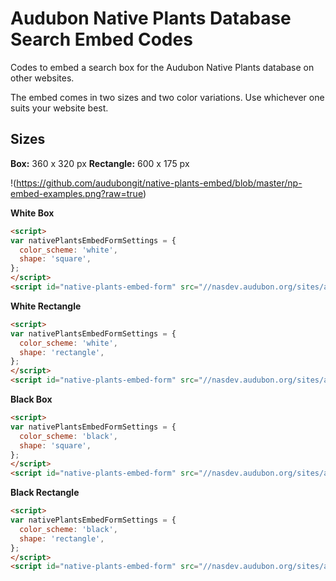 # Audubon Native Plants Database Search Embed Codes
Codes to embed a search box for the Audubon Native Plants database on other websites.

The embed comes in two sizes and two color variations. Use whichever one suits your website best.

## Sizes
**Box:** 360 x 320 px
**Rectangle:** 600 x 175 px

!(https://github.com/audubongit/native-plants-embed/blob/master/np-embed-examples.png?raw=true)


**White Box**

```HTML
<script>
var nativePlantsEmbedFormSettings = {
  color_scheme: 'white',
  shape: 'square',
};
</script>
<script id="native-plants-embed-form" src="//nasdev.audubon.org/sites/all/modules/custom/native_plants_embed_form/native_plants_embed_form.min.js"></script>
```

**White Rectangle**

```HTML
<script>
var nativePlantsEmbedFormSettings = {
  color_scheme: 'white',
  shape: 'rectangle',
};
</script>
<script id="native-plants-embed-form" src="//nasdev.audubon.org/sites/all/modules/custom/native_plants_embed_form/native_plants_embed_form.min.js"></script>
```

**Black Box**

```HTML
<script>
var nativePlantsEmbedFormSettings = {
  color_scheme: 'black',
  shape: 'square',
};
</script>
<script id="native-plants-embed-form" src="//nasdev.audubon.org/sites/all/modules/custom/native_plants_embed_form/native_plants_embed_form.min.js"></script>
```

**Black Rectangle**

```HTML
<script>
var nativePlantsEmbedFormSettings = {
  color_scheme: 'black',
  shape: 'rectangle',
};
</script>
<script id="native-plants-embed-form" src="//nasdev.audubon.org/sites/all/modules/custom/native_plants_embed_form/native_plants_embed_form.min.js"></script>
```
